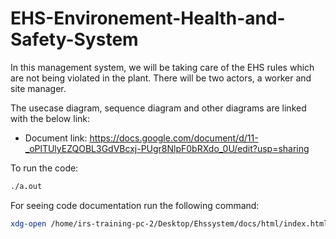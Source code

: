 # EHS-Environement-Health-and-Safety-System
In this management system, we will be taking care of the EHS rules which are not being violated in the plant. There will be two actors, a worker and site manager.

The usecase diagram, sequence diagram and other diagrams are linked with the below link:

- Document link: https://docs.google.com/document/d/11-_oPlTUlyEZQOBL3GdVBcxj-PUgr8NlpF0bRXdo_0U/edit?usp=sharing

To run the code:
```bash
./a.out
```

For seeing code documentation run the following command:
```bash
xdg-open /home/irs-training-pc-2/Desktop/Ehssystem/docs/html/index.html
```
